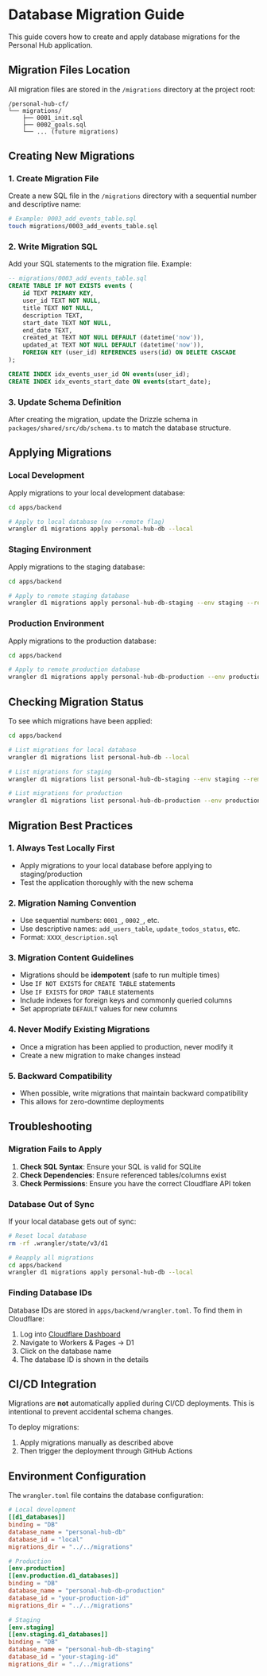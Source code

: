 # Database Migration Guide

This guide covers how to create and apply database migrations for the Personal Hub application.

## Migration Files Location

All migration files are stored in the `/migrations` directory at the project root:
```
/personal-hub-cf/
└── migrations/
    ├── 0001_init.sql
    ├── 0002_goals.sql
    └── ... (future migrations)
```

## Creating New Migrations

### 1. Create Migration File

Create a new SQL file in the `/migrations` directory with a sequential number and descriptive name:

```bash
# Example: 0003_add_events_table.sql
touch migrations/0003_add_events_table.sql
```

### 2. Write Migration SQL

Add your SQL statements to the migration file. Example:

```sql
-- migrations/0003_add_events_table.sql
CREATE TABLE IF NOT EXISTS events (
    id TEXT PRIMARY KEY,
    user_id TEXT NOT NULL,
    title TEXT NOT NULL,
    description TEXT,
    start_date TEXT NOT NULL,
    end_date TEXT,
    created_at TEXT NOT NULL DEFAULT (datetime('now')),
    updated_at TEXT NOT NULL DEFAULT (datetime('now')),
    FOREIGN KEY (user_id) REFERENCES users(id) ON DELETE CASCADE
);

CREATE INDEX idx_events_user_id ON events(user_id);
CREATE INDEX idx_events_start_date ON events(start_date);
```

### 3. Update Schema Definition

After creating the migration, update the Drizzle schema in `packages/shared/src/db/schema.ts` to match the database structure.

## Applying Migrations

### Local Development

Apply migrations to your local development database:

```bash
cd apps/backend

# Apply to local database (no --remote flag)
wrangler d1 migrations apply personal-hub-db --local
```

### Staging Environment

Apply migrations to the staging database:

```bash
cd apps/backend

# Apply to remote staging database
wrangler d1 migrations apply personal-hub-db-staging --env staging --remote
```

### Production Environment

Apply migrations to the production database:

```bash
cd apps/backend

# Apply to remote production database
wrangler d1 migrations apply personal-hub-db-production --env production --remote
```

## Checking Migration Status

To see which migrations have been applied:

```bash
cd apps/backend

# List migrations for local database
wrangler d1 migrations list personal-hub-db --local

# List migrations for staging
wrangler d1 migrations list personal-hub-db-staging --env staging --remote

# List migrations for production
wrangler d1 migrations list personal-hub-db-production --env production --remote
```

## Migration Best Practices

### 1. Always Test Locally First
- Apply migrations to your local database before applying to staging/production
- Test the application thoroughly with the new schema

### 2. Migration Naming Convention
- Use sequential numbers: `0001_`, `0002_`, etc.
- Use descriptive names: `add_users_table`, `update_todos_status`, etc.
- Format: `XXXX_description.sql`

### 3. Migration Content Guidelines
- Migrations should be **idempotent** (safe to run multiple times)
- Use `IF NOT EXISTS` for `CREATE TABLE` statements
- Use `IF EXISTS` for `DROP TABLE` statements
- Include indexes for foreign keys and commonly queried columns
- Set appropriate `DEFAULT` values for new columns

### 4. Never Modify Existing Migrations
- Once a migration has been applied to production, never modify it
- Create a new migration to make changes instead

### 5. Backward Compatibility
- When possible, write migrations that maintain backward compatibility
- This allows for zero-downtime deployments

## Troubleshooting

### Migration Fails to Apply

1. **Check SQL Syntax**: Ensure your SQL is valid for SQLite
2. **Check Dependencies**: Ensure referenced tables/columns exist
3. **Check Permissions**: Ensure you have the correct Cloudflare API token

### Database Out of Sync

If your local database gets out of sync:

```bash
# Reset local database
rm -rf .wrangler/state/v3/d1

# Reapply all migrations
cd apps/backend
wrangler d1 migrations apply personal-hub-db --local
```

### Finding Database IDs

Database IDs are stored in `apps/backend/wrangler.toml`. To find them in Cloudflare:

1. Log into [Cloudflare Dashboard](https://dash.cloudflare.com/)
2. Navigate to Workers & Pages → D1
3. Click on the database name
4. The database ID is shown in the details

## CI/CD Integration

Migrations are **not** automatically applied during CI/CD deployments. This is intentional to prevent accidental schema changes.

To deploy migrations:
1. Apply migrations manually as described above
2. Then trigger the deployment through GitHub Actions

## Environment Configuration

The `wrangler.toml` file contains the database configuration:

```toml
# Local development
[[d1_databases]]
binding = "DB"
database_name = "personal-hub-db"
database_id = "local"
migrations_dir = "../../migrations"

# Production
[env.production]
[[env.production.d1_databases]]
binding = "DB"
database_name = "personal-hub-db-production"
database_id = "your-production-id"
migrations_dir = "../../migrations"

# Staging
[env.staging]
[[env.staging.d1_databases]]
binding = "DB"
database_name = "personal-hub-db-staging"
database_id = "your-staging-id"
migrations_dir = "../../migrations"
```